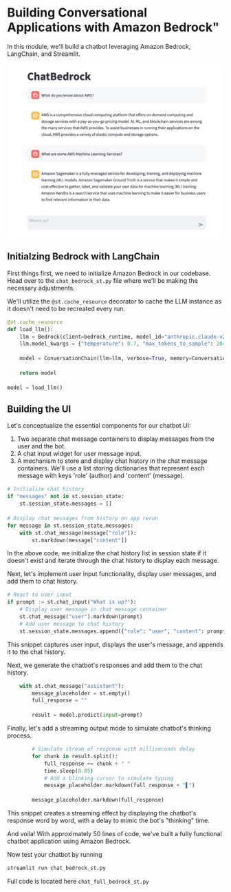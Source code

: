 # Building Conversational Applications with Amazon Bedrock"

In this module, we'll build a chatbot leveraging Amazon Bedrock, LangChain, and Streamlit.

![ChatBedrock Example](images/chat_example.png)

## Initialzing Bedrock with LangChain

First things first, we need to initialize Amazon Bedrock in our codebase. Head over to the `chat_bedrock_st.py` file where we'll be making the necessary adjustments.

We'll utilize the `@st.cache_resource` decorator to cache the LLM instance as it doesn't need to be recreated every run.

```python
@st.cache_resource
def load_llm():
    llm = Bedrock(client=bedrock_runtime, model_id="anthropic.claude-v2")
    llm.model_kwargs = {"temperature": 0.7, "max_tokens_to_sample": 2048}

    model = ConversationChain(llm=llm, verbose=True, memory=ConversationBufferMemory())

    return model

model = load_llm()
```

## Building the UI

Let's conceptualize the essential components for our chatbot UI:

1. Two separate chat message containers to display messages from the user and the bot.
2. A chat input widget for user message input.
3. A mechanism to store and display chat history in the chat message containers. We'll use a list storing dictionaries that represent each message with keys 'role' (author) and 'content' (message).

```python
# Initialize chat history
if "messages" not in st.session_state:
    st.session_state.messages = []

# Display chat messages from history on app rerun
for message in st.session_state.messages:
    with st.chat_message(message["role"]):
        st.markdown(message["content"])
```

In the above code, we initialize the chat history list in session state if it doesn't exist and iterate through the chat history to display each message.

Next, let's implement user input functionality, display user messages, and add them to chat history.

```python
# React to user input
if prompt := st.chat_input("What is up?"):
    # Display user message in chat message container
    st.chat_message("user").markdown(prompt)
    # Add user message to chat history
    st.session_state.messages.append({"role": "user", "content": prompt})
```

This snippet captures user input, displays the user's message, and appends it to the chat history.

Next, we generate the chatbot's responses and add them to the chat history.

```python
    with st.chat_message("assistant"):
        message_placeholder = st.empty()
        full_response = ""

        result = model.predict(input=prompt)
```

Finally, let's add a streaming output mode to simulate chatbot's thinking process.

```python
        # Simulate stream of response with milliseconds delay
        for chunk in result.split():
            full_response += chunk + " "
            time.sleep(0.05)
            # Add a blinking cursor to simulate typing
            message_placeholder.markdown(full_response + "▌")

        message_placeholder.markdown(full_response)
```

This snippet creates a streaming effect by displaying the chatbot's response word by word, with a delay to mimic the bot's "thinking" time.

And voila! With approximately 50 lines of code, we've built a fully functional chatbot application using Amazon Bedrock.

Now test your chatbot by running

```bash
streamlit run chat_bedrock_st.py
```

Full code is located here `chat_full_bedrock_st.py`